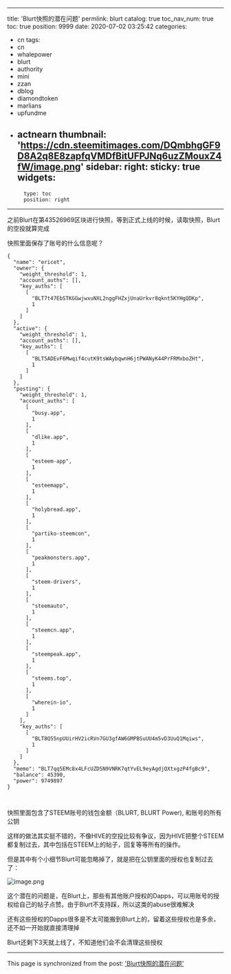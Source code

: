 
---
title: 'Blurt快照的潜在问题'
permlink: blurt
catalog: true
toc_nav_num: true
toc: true
position: 9999
date: 2020-07-02 03:25:42
categories:
- cn
tags:
- cn
- whalepower
- blurt
- authority
- mini
- zzan
- dblog
- diamondtoken
- marlians
- upfundme
- actnearn
thumbnail: 'https://cdn.steemitimages.com/DQmbhgGF9D8A2q8E8zapfqVMDfBitUFPJNq6uzZMouxZ4fW/image.png'
sidebar:
    right:
        sticky: true
widgets:
    -
        type: toc
        position: right
---


之前Blurt在第43526969区块进行快照，等到正式上线的时候，读取快照，Blurt的空投就算完成

快照里面保存了账号的什么信息呢？


~~~
{
  "name": "ericet",
  "owner": {
    "weight_threshold": 1,
    "account_auths": [],
    "key_auths": [
      [
        "BLT7t47EbSTKGGwjwxuNXL2nggFHZxjUnaUrkvr8qknt5KYHgQDKp",
        1
      ]
    ]
  },
  "active": {
    "weight_threshold": 1,
    "account_auths": [],
    "key_auths": [
      [
        "BLT5ADEvF6Mwqif4cutK9tsWAybqwnH6jtPWANyK44PrFRMxboZHt",
        1
      ]
    ]
  },
  "posting": {
    "weight_threshold": 1,
    "account_auths": [
      [
        "busy.app",
        1
      ],
      [
        "dlike.app",
        1
      ],
      [
        "esteem-app",
        1
      ],
      [
        "esteemapp",
        1
      ],
      [
        "holybread.app",
        1
      ],
      [
        "partiko-steemcon",
        1
      ],
      [
        "peakmonsters.app",
        1
      ],
      [
        "steem-drivers",
        1
      ],
      [
        "steemauto",
        1
      ],
      [
        "steemcn.app",
        1
      ],
      [
        "steempeak.app",
        1
      ],
      [
        "steems.top",
        1
      ],
      [
        "wherein-io",
        1
      ]
    ],
    "key_auths": [
      [
        "BLT8Q55npUUirHV2icRVn7GU3gfAW6GMPBSuUU4m5vD3UuQ1Mqiws",
        1
      ]
    ]
  },
  "memo": "BLT7qq5EMc8x4LFcUZD5N9VNRK7qtYvEL9eyAgdjQXtxgzP4fgBc9",
  "balance": 45390,
  "power": 9749897
}



~~~
快照里面包含了STEEM账号的钱包金额（BLURT, BLURT Power), 和账号的所有公钥

这样的做法其实挺不错的，不像HIVE的空投比较有争议，因为HIVE把整个STEEM都复制过去，其中包括在STEEM上的帖子，回复等等所有的操作。

但是其中有个小细节Blurt可能忽略掉了，就是把在公钥里面的授权也复制过去了：


![image.png](https://cdn.steemitimages.com/DQmbhgGF9D8A2q8E8zapfqVMDfBitUFPJNq6uzZMouxZ4fW/image.png)

这个潜在的问题是，在Blurt上，那些有其他账户授权的Dapps，可以用账号的授权给自己的帖子点赞。由于Blurt不支持踩，所以这类的abuse很难解决

还有这些授权的Dapps很多是不太可能搬到Blurt上的，留着这些授权也是多余，还不如一开始就直接清理掉

Blurt还剩下3天就上线了，不知道他们会不会清理这些授权

- - -

This page is synchronized from the post: ['Blurt快照的潜在问题'](https://steemit.com/@ericet/blurt)
